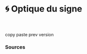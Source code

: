 # 🌀 Optique du signe

  
### &nbsp;

copy paste prev version



### Sources

<!-- - **Prénom Nom**  
  *Titre*, 0000 -->

<!-- [^1]: Adrian Frutiger, *Type, Sign, Symbol*, 1980 -->

